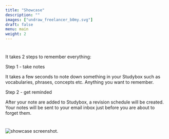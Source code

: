 ```yaml
---
title: "Showcase"
description: ""
images: ["undraw_freelancer_b0my.svg"]
draft: false
menu: main
weight: 2
---
```


#

It takes 2 steps to remember everything:

Step 1 - take notes

It takes a few seconds to note down something in your Studybox such as vocabularies, phrases, concepts etc. Anything you want to remember.

Step 2 - get reminded

After your note are added to Studybox, a revision schedule will be created. Your notes will be sent to your email inbox just before you are about to forget them.

#

![showcase screenshot.](./images/steps.png)